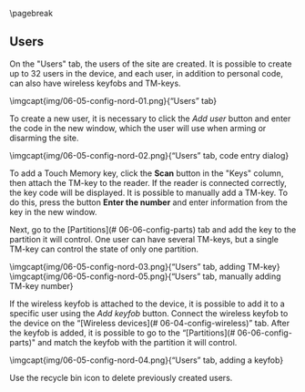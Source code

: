 \pagebreak

## Users

On the "Users" tab, the users of the site are created. It is possible to create up to 32 users in the device, and each user, in addition to personal code, can also have wireless keyfobs and TM-keys.


\imgcapt{img/06-05-config-nord-01.png}{“Users” tab}


To create a new user, it is necessary to click the _Add user_ button and enter the code in the new window, which the user will use when arming or disarming the site.

\imgcapt{img/06-05-config-nord-02.png}{“Users” tab, code entry dialog}


To add a Touch Memory key, click the **Scan** button in the "Keys" column, then attach the TM-key to the reader. If the reader is connected correctly, the key code will be displayed. 
It is possible to manually add a TM-key. To do this, press the button **Enter the number** and enter information from the key in the new window.

Next, go to the [Partitions](# 06-06-config-parts) tab and add the key to the partition it will control. One user can have several TM-keys, but a single TM-key can control the state of only one partition.

\imgcapt{img/06-05-config-nord-03.png}{“Users” tab, adding TM-key}
\imgcapt{img/06-05-config-nord-05.png}{“Users” tab, manually adding TM-key number}

If the wireless keyfob is attached to the device, it is possible to add it to a specific user using the _Add keyfob_ button. Connect the wireless keyfob to the device on the “[Wireless devices](# 06-04-config-wireless)” tab. After the keyfob is added, it is possible to go to the “[Partitions](# 06-06-config-parts)" and match the keyfob with the partition it will control. 

\imgcapt{img/06-05-config-nord-04.png}{“Users” tab, adding a keyfob}

Use the recycle bin icon to delete previously created users.


